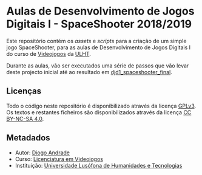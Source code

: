 <!--
Aulas de Desenvolvimento de Jogos Digitais I - SpaceShooter 2018/2019 (c) by Diogo Andrade

Aulas de Desenvolvimento de Jogos Digitais I - SpaceShooter 2018/2019 is licensed under a
Creative Commons Attribution-NonCommercial-ShareAlike 4.0 International License.

You should have received a copy of the license along with this
work. If not, see <http://creativecommons.org/licenses/by-nc-sa/4.0/>.
-->

# Aulas de Desenvolvimento de Jogos Digitais I - SpaceShooter 2018/2019

Este repositório contém os *assets* e *scripts* para a criação de um simple jogo SpaceShooter, para as aulas de Desenvolvimento de Jogos Digitais I 
do curso de [Videojogos][licvideo] da [ULHT].

Durante as aulas, vão ser executados uma série de passos que vão levar deste projecto inicial até ao resultado em [djd1_spaceshooter_final].

## Licenças

Todo o código neste repositório é disponibilizado através da licença [GPLv3].
Os textos e restantes ficheiros são disponibilizados através da licença
[CC BY-NC-SA 4.0].

## Metadados

* Autor: [Diogo Andrade]
* Curso:  [Licenciatura em Videojogos][licvideo]
* Instituição: [Universidade Lusófona de Humanidades e Tecnologias][ULHT]



[GPLv3]:https://www.gnu.org/licenses/gpl-3.0.en.html
[CC BY-NC-SA 4.0]:https://creativecommons.org/licenses/by-nc-sa/4.0/
[licvideo]:https://www.ulusofona.pt/licenciatura/videojogos
[Diogo Andrade]:https://github.com/DiogoDeAndrade
[ULHT]:https://www.ulusofona.pt/
[djd1_spaceshooter_final]:https://github.com/VideojogosLusofona/djd1_spaceshooter_final